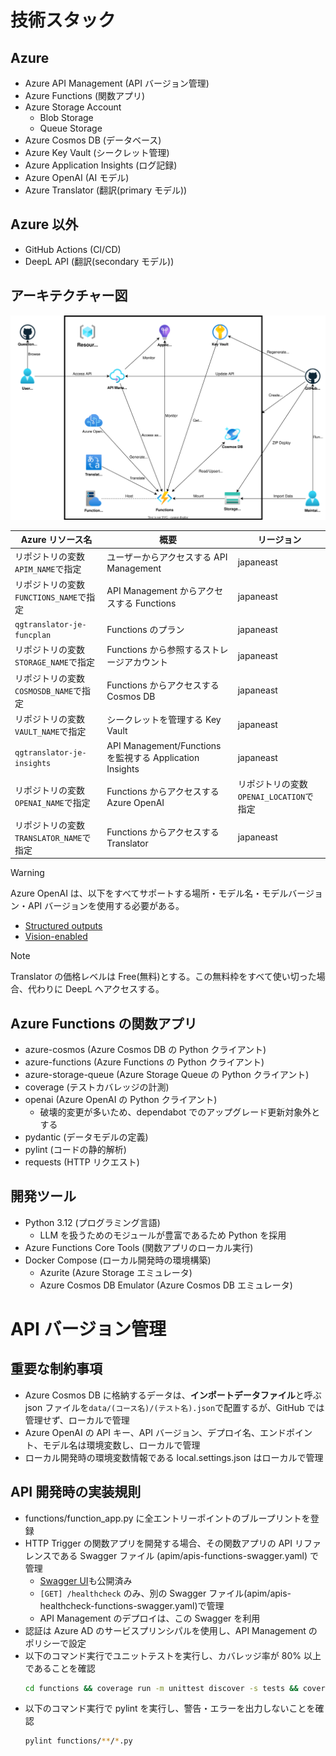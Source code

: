 # 技術スタック

## Azure

- Azure API Management (API バージョン管理)
- Azure Functions (関数アプリ)
- Azure Storage Account
  - Blob Storage
  - Queue Storage
- Azure Cosmos DB (データベース)
- Azure Key Vault (シークレット管理)
- Azure Application Insights (ログ記録)
- Azure OpenAI (AI モデル)
- Azure Translator (翻訳(primary モデル))

## Azure 以外

- GitHub Actions (CI/CD)
- DeepL API (翻訳(secondary モデル))

## アーキテクチャー図

![architecture.drawio](architecture.drawio.svg)

| Azure リソース名                        | 概要                                                     | リージョン                              |
| --------------------------------------- | -------------------------------------------------------- | --------------------------------------- |
| リポジトリの変数`APIM_NAME`で指定       | ユーザーからアクセスする API Management                  | japaneast                               |
| リポジトリの変数`FUNCTIONS_NAME`で指定  | API Management からアクセスする Functions                | japaneast                               |
| `qgtranslator-je-funcplan`              | Functions のプラン                                       | japaneast                               |
| リポジトリの変数`STORAGE_NAME`で指定    | Functions から参照するストレージアカウント               | japaneast                               |
| リポジトリの変数`COSMOSDB_NAME`で指定   | Functions からアクセスする Cosmos DB                     | japaneast                               |
| リポジトリの変数`VAULT_NAME`で指定      | シークレットを管理する Key Vault                         | japaneast                               |
| `qgtranslator-je-insights`              | API Management/Functions を監視する Application Insights | japaneast                               |
| リポジトリの変数`OPENAI_NAME`で指定     | Functions からアクセスする Azure OpenAI                  | リポジトリの変数`OPENAI_LOCATION`で指定 |
| リポジトリの変数`TRANSLATOR_NAME`で指定 | Functions からアクセスする Translator                    | japaneast                               |

> [!WARNING]  
> Azure OpenAI は、以下をすべてサポートする場所・モデル名・モデルバージョン・API バージョンを使用する必要がある。
>
> - [Structured outputs](https://learn.microsoft.com/ja-jp/azure/ai-services/openai/how-to/structured-outputs)
> - [Vision-enabled](https://learn.microsoft.com/ja-jp/azure/ai-services/openai/how-to/gpt-with-vision)

> [!NOTE]  
> Translator の価格レベルは Free(無料)とする。この無料枠をすべて使い切った場合、代わりに DeepL へアクセスする。

## Azure Functions の関数アプリ

- azure-cosmos (Azure Cosmos DB の Python クライアント)
- azure-functions (Azure Functions の Python クライアント)
- azure-storage-queue (Azure Storage Queue の Python クライアント)
- coverage (テストカバレッジの計測)
- openai (Azure OpenAI の Python クライアント)
  - 破壊的変更が多いため、dependabot でのアップグレード更新対象外とする
- pydantic (データモデルの定義)
- pylint (コードの静的解析)
- requests (HTTP リクエスト)

## 開発ツール

- Python 3.12 (プログラミング言語)
  - LLM を扱うためのモジュールが豊富であるため Python を採用
- Azure Functions Core Tools (関数アプリのローカル実行)
- Docker Compose (ローカル開発時の環境構築)
  - Azurite (Azure Storage エミュレータ)
  - Azure Cosmos DB Emulator (Azure Cosmos DB エミュレータ)

# API バージョン管理

## 重要な制約事項

- Azure Cosmos DB に格納するデータは、**インポートデータファイル**と呼ぶ json ファイルを`data/(コース名)/(テスト名).json`で配置するが、GitHub では管理せず、ローカルで管理
- Azure OpenAI の API キー、API バージョン、デプロイ名、エンドポイント、モデル名は環境変数し、ローカルで管理
- ローカル開発時の環境変数情報である local.settings.json はローカルで管理

## API 開発時の実装規則

- functions/function_app.py に全エントリーポイントのブループリントを登録
- HTTP Trigger の関数アプリを開発する場合、その関数アプリの API リファレンスである Swagger ファイル (apim/apis-functions-swagger.yaml) で管理
  - [Swagger UI](https://infhyroyage.github.io/QuestionGPTTranslator/)も公開済み
  - `[GET] /healthcheck` のみ、別の Swagger ファイル(apim/apis-healthcheck-functions-swagger.yaml)で管理
  - API Management のデプロイは、この Swagger を利用
- 認証は Azure AD のサービスプリンシパルを使用し、API Management のポリシーで設定
- 以下のコマンド実行でユニットテストを実行し、カバレッジ率が 80% 以上であることを確認
  ```bash
  cd functions && coverage run -m unittest discover -s tests && coverage report && cd ..
  ```
- 以下のコマンド実行で pylint を実行し、警告・エラーを出力しないことを確認
  ```bash
  pylint functions/**/*.py
  ```
